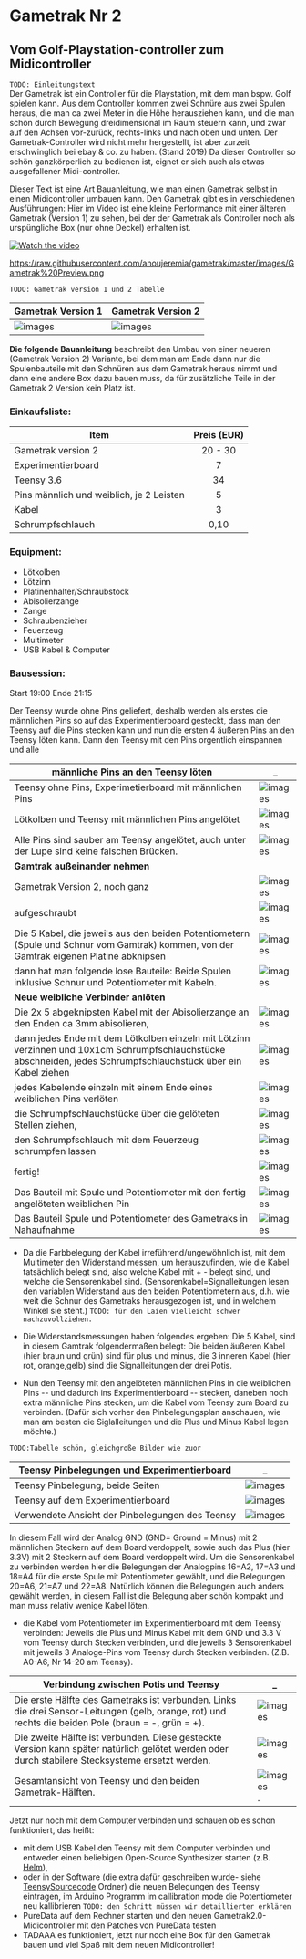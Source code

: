 # Gametrak Nr 2 

## Vom Golf-Playstation-controller zum Midicontroller

`TODO: Einleitungstext`  
Der Gametrak ist ein Controller für die Playstation, mit dem man bspw. Golf spielen kann. Aus dem Controller kommen zwei Schnüre aus zwei Spulen heraus, die man ca zwei Meter in die Höhe herausziehen kann, und die man schön durch Bewegung dreidimensional im Raum steuern kann, und zwar auf den Achsen vor-zurück, rechts-links und nach oben und unten.
Der Gametrak-Controller wird nicht mehr hergestellt, ist aber zurzeit erschwinglich bei ebay & co. zu haben. (Stand 2019)
Da dieser Controller so schön ganzkörperlich zu bedienen ist, eignet er sich auch als etwas ausgefallener Midi-controller.  

Dieser Text ist eine Art Bauanleitung, wie man einen Gametrak selbst in einen Midicontroller umbauen kann. 
Den Gametrak gibt es in verschiedenen Ausführungen: Hier im Video ist eine kleine Performance mit einer älteren Gametrak (Version 1) zu sehen, bei der der Gametrak als Controller noch als urspüngliche Box (nur ohne Deckel) erhalten ist.


[![Watch the video](https://raw.githubusercontent.com/anoujeremia/gametrak/master/images/Gametrak%20Preview.png)](https://raw.githubusercontent.com/anoujeremia/gametrak/master/images/Gametrak.webm)

https://raw.githubusercontent.com/anoujeremia/gametrak/master/images/Gametrak%20Preview.png  


`TODO: Gametrak version 1 und 2 Tabelle`

Gametrak Version 1 | Gametrak Version 2
-------------------|-------------------
![images](images/Gametrak1.jpeg) | ![images](images/Gametrak2.jpeg)

**Die folgende Bauanleitung** beschreibt den Umbau von einer neueren (Gametrak Version 2) Variante, bei dem man am Ende dann nur die Spulenbauteile mit den Schnüren aus dem Gametrak heraus nimmt und dann eine andere Box dazu bauen muss, da für zusätzliche Teile in der Gametrak 2 Version kein Platz ist.


### Einkaufsliste:                                     

Item                                       | Preis (EUR)
-------------------------------------------|:-------:
Gametrak version 2                          | 20 - 30
Experimentierboard                         | 7
Teensy 3.6                                 | 34 
Pins männlich und weiblich, je 2 Leisten   | 5
Kabel                                      | 3
Schrumpfschlauch                           | 0,10             


### Equipment:

* Lötkolben
* Lötzinn
* Platinenhalter/Schraubstock
* Abisolierzange
* Zange
* Schraubenzieher
* Feuerzeug
* Multimeter
* USB Kabel & Computer


### Bausession:

Start 19:00 Ende 21:15

Der Teensy wurde ohne Pins geliefert, deshalb werden als erstes die männlichen Pins so auf das Experimentierboard gesteckt, dass man den Teensy auf die Pins stecken kann und nun
die ersten 4 äußeren Pins an den Teensy löten kann. 
Dann den Teensy mit den Pins orgentlich einspannen und alle 


männliche Pins an den Teensy löten | _
-----------------------------------|---
Teensy ohne Pins, Experimetierboard mit männlichen Pins | ![images](images/IMG_0004.JPG)
Lötkolben und Teensy mit männlichen Pins angelötet | ![images](images/IMG_0006.JPG)
Alle Pins sind sauber am Teensy angelötet, auch unter der Lupe sind keine falschen Brücken. | ![images](images/IMG_0007.JPG)
**Gamtrak außeinander nehmen** | 
Gametrak Version 2, noch ganz | ![images](images/IMG_0009.JPG)
aufgeschraubt | ![images](images/IMG_0010.JPG)
Die 5 Kabel, die jeweils aus den beiden Potentiometern (Spule und Schnur vom Gamtrak) kommen, von der Gamtrak eigenen Platine abknipsen | ![images](images/IMG_0012.JPG)
dann hat man folgende lose Bauteile: Beide Spulen inklusive Schnur und Potentiometer mit Kabeln. | ![images](images/IMG_0015.JPG)
**Neue weibliche Verbinder anlöten** | 
Die 2x 5 abgeknipsten Kabel mit der Abisolierzange an den Enden ca 3mm abisolieren, | ![images](images/IMG_0016.JPG)
dann jedes Ende mit dem Lötkolben einzeln mit Lötzinn verzinnen und 10x1cm Schrumpfschlauchstücke abschneiden, jedes Schrumpfschlauchstück über ein Kabel ziehen | ![images](images/IMG_0021.JPG)
jedes Kabelende einzeln mit einem Ende eines weiblichen Pins verlöten | ![images](images/IMG_0019.JPG)
die Schrumpfschlauchstücke über die gelöteten Stellen ziehen, | ![images](images/IMG_0022.JPG) 
den Schrumpfschlauch mit dem Feuerzeug schrumpfen lassen | ![images](images/IMG_0023.JPG)
fertig! | ![images](images/IMG_0020.JPG)
Das Bauteil mit Spule und Potentiometer mit den fertig angelöteten weiblichen Pin | ![images](images/IMG_0024.JPG)
Das Bauteil Spule und Potentiometer des Gametraks in Nahaufnahme | ![images](images/IMG_0025.JPG)
* Da die Farbbelegung der Kabel irreführend/ungewöhnlich ist, mit dem Multimeter den Widerstand messen, um herauszufinden, wie die Kabel tatsächlich belegt sind, also welche Kabel mit + - belegt sind, und welche die Sensorenkabel sind.
(Sensorenkabel=Signalleitungen lesen den variablen Widerstand aus den beiden Potentiometern aus, d.h. wie weit die Schnur des Gametraks herausgezogen ist, und in welchem Winkel sie steht.)
`TODO: für den Laien vielleicht schwer nachzuvollziehen.`

* Die Widerstandsmessungen haben folgendes ergeben: Die 5 Kabel, sind in diesem Gamtrak folgendermaßen belegt: Die beiden äußeren Kabel (hier braun und grün) sind für plus und minus, die 3 inneren Kabel (hier rot, orange,gelb) sind die Signalleitungen der drei Potis. 

* Nun den Teensy mit den angelöteten männlichen Pins in die weiblichen Pins -- und dadurch ins Experimentierboard -- stecken, daneben noch extra männliche Pins stecken, um die Kabel vom Teensy zum Board zu verbinden. (Dafür sich vorher den Pinbelegungsplan anschauen, wie man am besten die Siglalleitungen und die Plus und Minus Kabel legen möchte.)

`TODO:Tabelle schön, gleichgroße Bilder wie zuor` 

Teensy Pinbelegungen und Experimentierboard | _
--------------------------------------------|---
Teensy Pinbelegung, beide Seiten | ![images](images/Teensy.jpeg)
Teensy auf dem Experimentierboard | ![images](images/IMG_0026.JPG) 
Verwendete Ansicht der Pinbelegungen des Teensy | ![images](images/IMG_0030.JPG)


In diesem Fall wird der Analog GND (GND= Ground = Minus) mit 2 männlichen Steckern auf dem Board verdoppelt, sowie auch das Plus (hier 3.3V) mit 2 Steckern auf dem Board verdoppelt wird.
Um die Sensorenkabel zu verbinden werden hier die Belegungen der Analogpins 16=A2, 17=A3 und 18=A4 für die erste Spule mit Potentiometer gewählt, und die Belegungen 20=A6, 21=A7 und 22=A8. 
Natürlich können die Belegungen auch anders gewählt werden, in diesem Fall ist die Belegung aber schön kompakt und man muss relativ wenige Kabel löten.

* die Kabel vom Potentiometer im Experimentierboard mit dem Teensy verbinden: Jeweils die Plus und Minus Kabel mit dem GND und 3.3 V vom Teensy durch Stecken verbinden, und die jeweils 3 Sensorenkabel mit jeweils 3 Analoge-Pins vom Teensy durch Stecken verbinden. (Z.B. A0-A6, Nr 14-20 am Teensy).

Verbindung zwischen Potis und Teensy | _
-------------------------------------|---
Die erste Hälfte des Gametraks ist verbunden. Links die drei Sensor-Leitungen (gelb, orange, rot) und rechts die beiden Pole (braun = -, grün = +).| ![images](images/IMG_0027.JPG)
Die zweite Hälfte ist verbunden. Diese gesteckte Version kann später natürlich gelötet werden oder durch stabilere Stecksysteme ersetzt werden. | ![images](images/IMG_0029.JPG)
Gesamtansicht von Teensy und den beiden Gametrak-Hälften. | ![images](images/IMG_0031.JPG).


Jetzt nur noch mit dem Computer verbinden und schauen ob es schon funktioniert,
das heißt:
* mit dem USB Kabel den Teensy mit dem Computer verbinden und entweder einen beliebigen Open-Source Synthesizer starten (z.B. [Helm](https://tytel.org/helm/)),
* oder in der Software (die extra dafür geschreiben wurde- siehe [TeensySourcecode](./TeensySourcecode/) Ordner) die neuen Belegungen des Teensy eintragen, im Arduino Programm im callibration mode die Potentiometer neu kallibrieren `TODO: den Schritt müssen wir detaillierter erklären`
* PureData auf dem Rechner starten und den neuen Gametrak2.0- Midicontroller mit den Patches von PureData testen
* TADAAA es funktioniert, jetzt nur noch eine Box für den Gametrak bauen und viel Spaß mit dem neuen Midicontroller!

